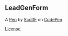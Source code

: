 LeadGenForm
-----------


A [Pen](https://codepen.io/flxnn/pen/bGyaVEL) by [ScottF](https://codepen.io/flxnn) on [CodePen](https://codepen.io).

[License](https://codepen.io/license/pen/bGyaVEL).